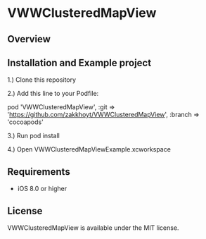 # VWWClusteredMapView

## Overview

## Installation and Example project

1.) Clone this repository

2.)	Add this line to your Podfile:

pod 'VWWClusteredMapView', :git => 'https://github.com/zakkhoyt/VWWClusteredMapView', :branch => 'cocoapods'

3.) Run pod install

4.) Open VWWClusteredMapViewExample.xcworkspace


## Requirements

- iOS 8.0 or higher 

## License

VWWClusteredMapView is available under the MIT license.
